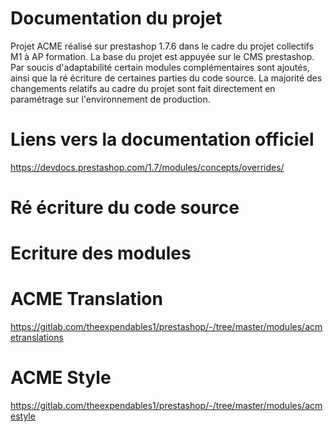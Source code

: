 Documentation du projet 
==========
Projet ACME réalisé sur prestashop 1.7.6 dans le cadre du projet collectifs M1 à AP formation. 
La base du projet est appuyée sur le CMS prestashop. Par soucis d'adaptabilité certain modules complémentaires sont ajoutés, ainsi que la ré écriture de certaines parties du code source. 
La majorité des changements relatifs au cadre du projet sont fait directement en paramétrage sur l'environnement de production. 


Liens vers la documentation officiel
=========
https://devdocs.prestashop.com/1.7/modules/concepts/overrides/




Ré écriture du code source
=========




Ecriture des modules
========

ACME Translation 
==
https://gitlab.com/theexpendables1/prestashop/-/tree/master/modules/acmetranslations

ACME Style
==
https://gitlab.com/theexpendables1/prestashop/-/tree/master/modules/acmestyle

